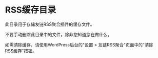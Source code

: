 # RSS缓存目录

此目录用于存储友链RSS聚合插件的缓存文件。

不要手动删除此目录中的文件，除非您知道您在做什么。

如需清除缓存，请使用WordPress后台的"设置 > 友链RSS聚合"页面中的"清除RSS缓存"按钮。 